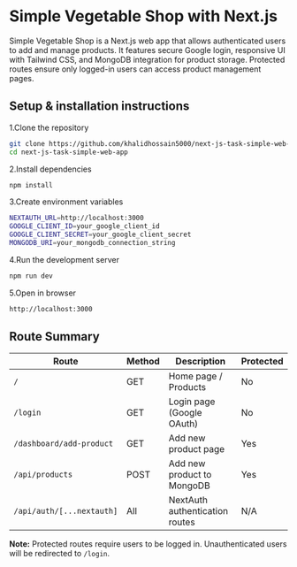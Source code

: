 
# Simple Vegetable Shop with Next.js

Simple Vegetable Shop is a Next.js web app that allows authenticated users to add and manage products. It features secure Google login, responsive UI with Tailwind CSS, and MongoDB integration for product storage. Protected routes ensure only logged-in users can access product management pages.

## Setup & installation instructions


1.Clone the repository

```bash
git clone https://github.com/khalidhossain5000/next-js-task-simple-web-app.git
cd next-js-task-simple-web-app

```

2.Install dependencies

```bash
npm install

```

3.Create environment variables

```bash
NEXTAUTH_URL=http://localhost:3000
GOOGLE_CLIENT_ID=your_google_client_id
GOOGLE_CLIENT_SECRET=your_google_client_secret
MONGODB_URI=your_mongodb_connection_string

```


4.Run the development server

```bash
npm run dev

```

5.Open in browser

```bash
http://localhost:3000

```





## Route Summary

| Route | Method | Description | Protected |
|-------|--------|-------------|-----------|
| `/` | GET | Home page / Products | No |
| `/login` | GET | Login page (Google OAuth) | No |
| `/dashboard/add-product` | GET | Add new product page | Yes |
| `/api/products` | POST | Add new product to MongoDB | Yes |
| `/api/auth/[...nextauth]` | All | NextAuth authentication routes | N/A |

**Note:** Protected routes require users to be logged in. Unauthenticated users will be redirected to `/login`.
